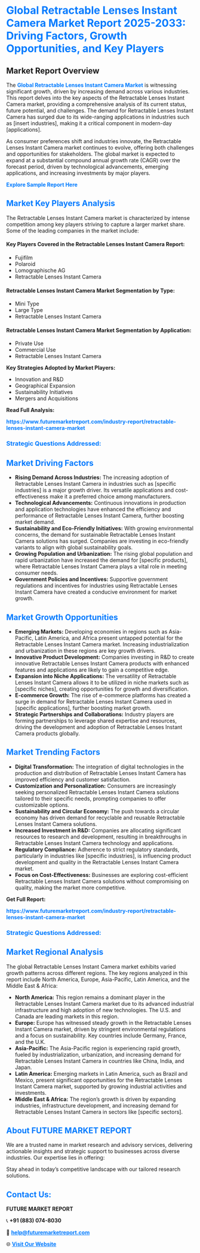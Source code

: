 <h1 style="color: #007BFF;">Global Retractable Lenses Instant Camera Market Report 2025-2033: Driving Factors, Growth Opportunities, and Key Players</h1>

<section id="overview">
<h2>Market Report Overview</h2>
<p>The <a href="https://www.futuremarketreport.com/industry-report/retractable-lenses-instant-camera-market" style="color: #007BFF; text-decoration: none;"><strong>Global Retractable Lenses Instant Camera Market</strong></a> is witnessing significant growth, driven by increasing demand across various industries. This report delves into the key aspects of the Retractable Lenses Instant Camera market, providing a comprehensive analysis of its current status, future potential, and challenges. The demand for Retractable Lenses Instant Camera has surged due to its wide-ranging applications in industries such as [insert industries], making it a critical component in modern-day [applications].</p>
<p>As consumer preferences shift and industries innovate, the Retractable Lenses Instant Camera market continues to evolve, offering both challenges and opportunities for stakeholders. The global market is expected to expand at a substantial compound annual growth rate (CAGR) over the forecast period, driven by technological advancements, emerging applications, and increasing investments by major players.</p>
</section>

<section id="overview">
<p><a href="https://www.futuremarketreport.com/request-sample/reportId=100863" style="color: #007BFF; text-decoration: none;"><strong>Explore Sample Report Here</strong></a></p>
</section>

<section id="key-players">
<h2 style="color: #007BFF;">Market Key Players Analysis</h2>
<p>The Retractable Lenses Instant Camera market is characterized by intense competition among key players striving to capture a larger market share. Some of the leading companies in the market include:</p>
<h4>Key Players Covered in the Retractable Lenses Instant Camera Report:</h4>
<ul><li>Fujifilm</li><li>Polaroid</li><li>Lomographische AG</li><li>Retractable Lenses Instant Camera</li></ul>
<h4>Retractable Lenses Instant Camera Market Segmentation by Type:</h4>
<ul><li>Mini Type</li><li>Large Type</li><li>Retractable Lenses Instant Camera</li></ul>

<h4>Retractable Lenses Instant Camera Market Segmentation by Application:</h4>
<ul><li>Private Use</li><li>Commercial Use</li><li>Retractable Lenses Instant Camera</li></ul>
<p><strong>Key Strategies Adopted by Market Players:</strong></p>
<ul>
<li>Innovation and R&D</li>
<li>Geographical Expansion</li>
<li>Sustainability Initiatives</li>
<li>Mergers and Acquisitions</li>
</ul>
</section>

<section>
<p><strong>Read Full Analysis: </strong></p><a href="https://www.futuremarketreport.com/industry-report/retractable-lenses-instant-camera-market" style="color: #007BFF; text-decoration: none;"><strong>https://www.futuremarketreport.com/industry-report/retractable-lenses-instant-camera-market</strong></a>
<h3 style="color: #007BFF;">Strategic Questions Addressed:</h3>
</section>

<section id="driving-factors">
<h2 style="color: #007BFF;">Market Driving Factors</h2>
<ul>
<li><strong>Rising Demand Across Industries:</strong> The increasing adoption of Retractable Lenses Instant Camera in industries such as [specific industries] is a major growth driver. Its versatile applications and cost-effectiveness make it a preferred choice among manufacturers.</li>
<li><strong>Technological Advancements:</strong> Continuous innovations in production and application technologies have enhanced the efficiency and performance of Retractable Lenses Instant Camera, further boosting market demand.</li>
<li><strong>Sustainability and Eco-Friendly Initiatives:</strong> With growing environmental concerns, the demand for sustainable Retractable Lenses Instant Camera solutions has surged. Companies are investing in eco-friendly variants to align with global sustainability goals.</li>
<li><strong>Growing Population and Urbanization:</strong> The rising global population and rapid urbanization have increased the demand for [specific products], where Retractable Lenses Instant Camera plays a vital role in meeting consumer needs.</li>
<li><strong>Government Policies and Incentives:</strong> Supportive government regulations and incentives for industries using Retractable Lenses Instant Camera have created a conducive environment for market growth.</li>
</ul>
</section>

<section id="growth-opportunities">
<h2 style="color: #007BFF;">Market Growth Opportunities</h2>
<ul>
<li><strong>Emerging Markets:</strong> Developing economies in regions such as Asia-Pacific, Latin America, and Africa present untapped potential for the Retractable Lenses Instant Camera market. Increasing industrialization and urbanization in these regions are key growth drivers.</li>
<li><strong>Innovative Product Development:</strong> Companies investing in R&D to create innovative Retractable Lenses Instant Camera products with enhanced features and applications are likely to gain a competitive edge.</li>
<li><strong>Expansion into Niche Applications:</strong> The versatility of Retractable Lenses Instant Camera allows it to be utilized in niche markets such as [specific niches], creating opportunities for growth and diversification.</li>
<li><strong>E-commerce Growth:</strong> The rise of e-commerce platforms has created a surge in demand for Retractable Lenses Instant Camera used in [specific applications], further boosting market growth.</li>
<li><strong>Strategic Partnerships and Collaborations:</strong> Industry players are forming partnerships to leverage shared expertise and resources, driving the development and adoption of Retractable Lenses Instant Camera products globally.</li>
</ul>
</section>

<section id="trending-factors">
<h2 style="color: #007BFF;">Market Trending Factors</h2>
<ul>
<li><strong>Digital Transformation:</strong> The integration of digital technologies in the production and distribution of Retractable Lenses Instant Camera has improved efficiency and customer satisfaction.</li>
<li><strong>Customization and Personalization:</strong> Consumers are increasingly seeking personalized Retractable Lenses Instant Camera solutions tailored to their specific needs, prompting companies to offer customizable options.</li>
<li><strong>Sustainability and Circular Economy:</strong> The push towards a circular economy has driven demand for recyclable and reusable Retractable Lenses Instant Camera solutions.</li>
<li><strong>Increased Investment in R&D:</strong> Companies are allocating significant resources to research and development, resulting in breakthroughs in Retractable Lenses Instant Camera technology and applications.</li>
<li><strong>Regulatory Compliance:</strong> Adherence to strict regulatory standards, particularly in industries like [specific industries], is influencing product development and quality in the Retractable Lenses Instant Camera market.</li>
<li><strong>Focus on Cost-Effectiveness:</strong> Businesses are exploring cost-efficient Retractable Lenses Instant Camera solutions without compromising on quality, making the market more competitive.</li>
</ul>
</section>

<section>
<p><strong>Get Full Report: </strong></p><a href="https://www.futuremarketreport.com/industry-report/retractable-lenses-instant-camera-market" style="color: #007BFF; text-decoration: none;"><strong>https://www.futuremarketreport.com/industry-report/retractable-lenses-instant-camera-market</strong></a>
<h3 style="color: #007BFF;">Strategic Questions Addressed:</h3>
</section>


<section id="regional-analysis">
<h2 style="color: #007BFF;">Market Regional Analysis</h2>
<p>The global Retractable Lenses Instant Camera market exhibits varied growth patterns across different regions. The key regions analyzed in this report include North America, Europe, Asia-Pacific, Latin America, and the Middle East & Africa:</p>
<ul>
<li><strong>North America:</strong> This region remains a dominant player in the Retractable Lenses Instant Camera market due to its advanced industrial infrastructure and high adoption of new technologies. The U.S. and Canada are leading markets in this region.</li>
<li><strong>Europe:</strong> Europe has witnessed steady growth in the Retractable Lenses Instant Camera market, driven by stringent environmental regulations and a focus on sustainability. Key countries include Germany, France, and the U.K.</li>
<li><strong>Asia-Pacific:</strong> The Asia-Pacific region is experiencing rapid growth, fueled by industrialization, urbanization, and increasing demand for Retractable Lenses Instant Camera in countries like China, India, and Japan.</li>
<li><strong>Latin America:</strong> Emerging markets in Latin America, such as Brazil and Mexico, present significant opportunities for the Retractable Lenses Instant Camera market, supported by growing industrial activities and investments.</li>
<li><strong>Middle East & Africa:</strong> The region’s growth is driven by expanding industries, infrastructure development, and increasing demand for Retractable Lenses Instant Camera in sectors like [specific sectors].</li>
</ul>
</section>

<footer>
<h2 style="color: #007BFF;">About FUTURE MARKET REPORT</h2>
<p>We are a trusted name in market research and advisory services, delivering actionable insights and strategic support to businesses across diverse industries. Our expertise lies in offering:</p>

<p>Stay ahead in today’s competitive landscape with our tailored research solutions.</p>

<h2 style="color: #007BFF;">Contact Us:</h2>
<p><strong>FUTURE MARKET REPORT</strong></p>
<p>📞 <strong>+91 (883) 074-8030</strong></p>
<p>📧 <strong><a href="mailto:help@futuremarketreport.com" style="color: #007BFF;">help@futuremarketreport.com</a></strong></p>
<p>🌐 <strong><a href="https://www.futuremarketreport.com/" style="color: #007BFF;">Visit Our Website</a></strong></p>
</footer>